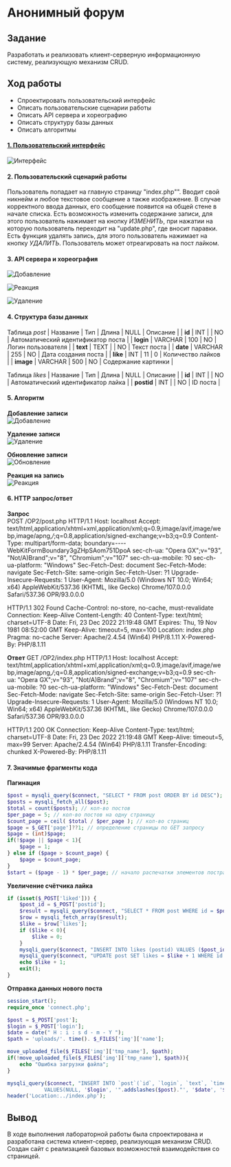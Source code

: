 Анонимный форум
========================
Задание
------------------------
Разработать и реализовать клиент-серверную информационную систему, реализующую механизм CRUD.

Ход работы
------------------------

- Спроектировать пользовательский интерфейс
- Описать пользовательские сценарии работы
- Описать API сервера и хореографию
- Описать структуру базы данных
- Описать алгоритмы

#### [1. Пользовательский интерфейс](https://www.figma.com/file/iSLyYXaLkEPUDKb04pefvV/Untitled?node-id=0%3A1&t=b6GyRfg0gnmJ7xRL-3)

![Интерфейс](/img/Дизайн.png)

#### 2. Пользовательский сценарий работы
Пользователь попадает на главную страницу "index.php"". 
Вводит свой никнейм и любое текстовое сообщение а также изображение. В случае корректного ввода данных, его сообщение появится на общей стене в начале списка.
Есть возможность изменить содержание записи, для этого пользователь нажимает на кнопку *ИЗМЕНИТЬ*, при нажатии на которую пользователь переходит на "update.php", где вносит паравки.  
Есть функция удалять запись, для этого пользователь нажимает на кнопку *УДАЛИТЬ*.
Пользователь может отреагировать на пост лайком.

#### 3. API сервера и хореография
![Добавление](img/add.png)  

![Реакция](img/reaction.png)

![Удаление](img/delete.png) 


#### 4. Структура базы данных

 Таблица *post*
| Название | Тип | Длина | NULL | Описание |
| **id** | INT  |  | NO | Автоматический идентификатор поста |
| **login** | VARCHAR | 100 | NO | Логин пользователя |
| **text** | TEXT |  | NO | Текст поста |
| **date** | VARCHAR | 255 | NO | Дата создания поста |
| **like** | INT | 11 | 0 | Количество лайков |
| **image** | VARCHAR | 500 | NO | Содержание картинки |

Таблица *likes*
| Название | Тип | Длина | NULL | Описание |
| **id** | INT  |  | NO | Автоматический идентификатор лайка |
| **postid** | INT |  | NO | ID поста |

#### 5. Алгоритм
**Добавление записи**  
![Добавление](img/NEWpost.png)  

**Удаление записи**  
![Удаление](img/DELETEpost.png)  

**Обновление записи**  
![Обновление](img/REDpost.png)  

**Реакция на запись**  
![Реакция](img/LIKEpost.png)


#### 6. HTTP запрос/ответ
**Запрос**  
POST /OP2/post.php HTTP/1.1
Host: localhost
Accept: text/html,application/xhtml+xml,application/xml;q=0.9,image/avif,image/webp,image/apng,*/*;q=0.8,application/signed-exchange;v=b3;q=0.9
Content-Type: multipart/form-data; boundary=----WebKitFormBoundary3gZHpSAom751DpoA
sec-ch-ua: "Opera GX";v="93", "Not/A)Brand";v="8", "Chromium";v="107"
sec-ch-ua-mobile: ?0
sec-ch-ua-platform: "Windows"
Sec-Fetch-Dest: document
Sec-Fetch-Mode: navigate
Sec-Fetch-Site: same-origin
Sec-Fetch-User: ?1
Upgrade-Insecure-Requests: 1
User-Agent: Mozilla/5.0 (Windows NT 10.0; Win64; x64) AppleWebKit/537.36 (KHTML, like Gecko) Chrome/107.0.0.0 Safari/537.36 OPR/93.0.0.0

HTTP/1.1 302 Found
Cache-Control: no-store, no-cache, must-revalidate
Connection: Keep-Alive
Content-Length: 40
Content-Type: text/html; charset=UTF-8
Date: Fri, 23 Dec 2022 21:19:48 GMT
Expires: Thu, 19 Nov 1981 08:52:00 GMT
Keep-Alive: timeout=5, max=100
Location: index.php
Pragma: no-cache
Server: Apache/2.4.54 (Win64) PHP/8.1.11
X-Powered-By: PHP/8.1.11

**Ответ**
GET /OP2/index.php HTTP/1.1
Host: localhost
Accept: text/html,application/xhtml+xml,application/xml;q=0.9,image/avif,image/webp,image/apng,*/*;q=0.8,application/signed-exchange;v=b3;q=0.9
sec-ch-ua: "Opera GX";v="93", "Not/A)Brand";v="8", "Chromium";v="107"
sec-ch-ua-mobile: ?0
sec-ch-ua-platform: "Windows"
Sec-Fetch-Dest: document
Sec-Fetch-Mode: navigate
Sec-Fetch-Site: same-origin
Sec-Fetch-User: ?1
Upgrade-Insecure-Requests: 1
User-Agent: Mozilla/5.0 (Windows NT 10.0; Win64; x64) AppleWebKit/537.36 (KHTML, like Gecko) Chrome/107.0.0.0 Safari/537.36 OPR/93.0.0.0

HTTP/1.1 200 OK
Connection: Keep-Alive
Content-Type: text/html; charset=UTF-8
Date: Fri, 23 Dec 2022 21:19:48 GMT
Keep-Alive: timeout=5, max=99
Server: Apache/2.4.54 (Win64) PHP/8.1.11
Transfer-Encoding: chunked
X-Powered-By: PHP/8.1.11

#### 7. Значимые фрагменты кода

**Пагинация**
```php
$post = mysqli_query($connect, "SELECT * FROM post ORDER BY id DESC");
$posts = mysqli_fetch_all($post);
$total = count($posts); // кол-во постов
$per_page = 5; // кол-во постов на одну страницу
$count_page = ceil( $total / $per_page ); // кол-во страниц
$page = $_GET['page']??1; // определение страницы по GET запросу
$page = (int)$page;
if(!$page || $page < 1){
    $page = 1;
} else if ($page > $count_page) {
    $page = $count_page;
}
$start = ($page - 1) * $per_page; // начало распечатки элементов постранично
```

**Увеличение счётчика лайка**
```php
if (isset($_POST['liked'])) {
	$post_id = $_POST['postid'];
	$result = mysqli_query($connect, "SELECT * FROM post WHERE id = $post_id");
	$row = mysqli_fetch_array($result);
	$like = $row['likes'];
    if ($like < 0){
        $like = 0;
    }
	mysqli_query($connect, "INSERT INTO likes (postid) VALUES ($post_id)");
	mysqli_query($connect, "UPDATE post SET likes = $like + 1 WHERE id = $post_id");
	echo $like + 1;
	exit();
}
```

**Отправка данных нового поста**
```php
session_start();
require_once 'connect.php';

$post = $_POST['post'];
$login = $_POST['login'];
$date = date(" H : i : s d - m - Y ");
$path = 'uploads/'. time(). $_FILES['img']['name'];

move_uploaded_file($_FILES['img']['tmp_name'], $path);
if(!move_uploaded_file($_FILES['img']['tmp_name'], $path)){
    echo "Ошибка загрузки файла";
}

mysqli_query($connect, "INSERT INTO `post`(`id`, `login`, `text`, `time`, `image`)
            VALUES(NULL, '$login', '".addslashes($post)."', '$date', '$path')");
header('Location:../index.php');
```
Вывод
------------------------
В ходе выполнения лабораторной работы была спроектирована и разработана система клиент-сервер, реализующая механизм CRUD. Создан сайт с реализацией базовых возможностей взаимодействия со страницей.
